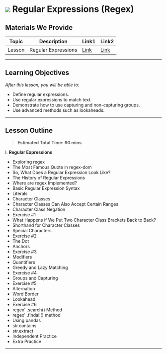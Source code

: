 # ![](https://ga-dash.s3.amazonaws.com/production/assets/logo-9f88ae6c9c3871690e33280fcf557f33.png) Regular Expressions (Regex)
## Materials We Provide


| Topic | Description | Link1 | Link2 |
| --- | --- | --- | --- |
| Lesson | Regular Expressions | [Link](./regex-lecture.ipynb) | [Link](./Codealong.ipynb)|

---

## Learning Objectives
*After this lesson, you will be able to:*

- Define regular expressions.
- Use regular expressions to match text.
- Demonstrate how to use capturing and non-capturing groups.
- Use advanced methods such as lookaheads.
---

## Lesson Outline

> **Estimated Total Time: 90 mins**

I. **Regular Expressions** 
- Exploring regex
- The Most Famous Quote in regex-dom
- So, What Does a Regular Expression Look Like?
- The History of Regular Expressions
- Where are regex Implemented?
- Basic Regular Expression Syntax
- Literals
- Character Classes
- Character Classes Can Also Accept Certain Ranges
- Character Class Negation
- Exercise #1
- What Happens if We Put Two Character Class Brackets Back to Back?
- Shorthand for Character Classes
- Special Characters
- Exercise #2
- The Dot
- Anchors
- Exercise #3
- Modifiers
- Quantifiers
- Greedy and Lazy Matching
- Exercise #4
- Groups and Capturing
- Exercise #5
- Alternation
- Word Border
- Lookahead
- Exercise #6
- regex' .search() Method
- regex' .findall() method
- Using pandas
- str.contains
- str.extract
- Independent Practice
- Extra Practice

---
